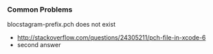 ### Common Problems

blocstagram-prefix.pch does not exist
* http://stackoverflow.com/questions/24305211/pch-file-in-xcode-6
* second answer
